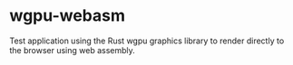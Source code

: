 # wgpu-webasm

Test application using the Rust wgpu graphics library to render directly to the browser using web assembly.
